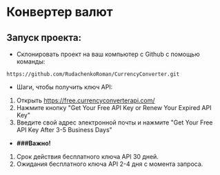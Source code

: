 # Конвертер валют

## Запуск проекта:
* Склонировать проект на ваш компьютер с Github с помощью команды:
```
https://github.com/RudachenkoRoman/CurrencyConverter.git
```
* Шаги, чтобы получить ключ API:
1. Открыть https://free.currencyconverterapi.com/
2. Нажмите кнопку "Get Your Free API Key or Renew Your Expired API Key"
3. Введите свой адрес электронной почты и нажмите "Get Your Free API Key After 3-5 Business Days"

* **###Важно!**
1. Срок действия бесплатного ключа API 30 дней.
2. Ожидания бесплатного ключа API 2-4 дня с момента запроса. 

